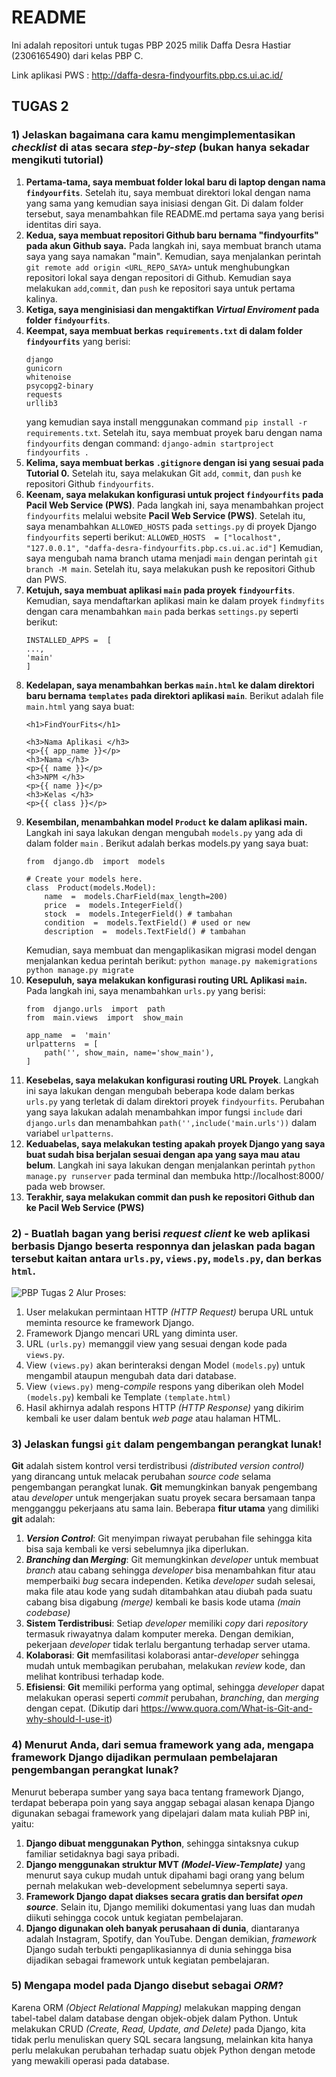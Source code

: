 # **README**
Ini adalah repositori untuk tugas PBP 2025 milik Daffa Desra Hastiar (2306165490) dari kelas PBP C.

Link aplikasi PWS : http://daffa-desra-findyourfits.pbp.cs.ui.ac.id/

## **TUGAS 2**
### 1) Jelaskan bagaimana cara kamu mengimplementasikan _checklist_ di atas secara _step-by-step_ (bukan hanya sekadar mengikuti tutorial)
1. **Pertama-tama, saya membuat folder lokal baru di laptop dengan nama `findyourfits`**. Setelah itu, saya membuat direktori lokal dengan nama yang sama yang kemudian saya inisiasi dengan Git. Di dalam folder tersebut, saya menambahkan file README.md pertama saya yang berisi identitas diri saya. 
2. **Kedua, saya membuat repositori Github baru bernama "findyourfits" pada akun Github saya.** Pada langkah ini, saya membuat branch utama saya yang saya namakan "main". Kemudian, saya menjalankan perintah `git remote add origin <URL_REPO_SAYA>` untuk menghubungkan repositori lokal saya dengan repositori di Github. Kemudian saya melakukan `add`,`commit`, dan `push` ke repositori saya untuk pertama kalinya.
3. **Ketiga, saya menginisiasi dan mengaktifkan _Virtual Enviroment_ pada folder `findyourfits`**. 
4. **Keempat, saya membuat berkas `requirements.txt` di dalam folder `findyourfits`** yang berisi:
	```
	django  
	gunicorn  
	whitenoise  
	psycopg2-binary  
	requests  
	urllib3
	```
	yang kemudian saya install menggunakan command `pip install -r requirements.txt`. Setelah itu, saya membuat proyek baru dengan nama `findyourfits` dengan command:
	`django-admin startproject findyourfits .`
5. **Kelima, saya membuat berkas `.gitignore` dengan isi yang sesuai pada Tutorial 0.** Setelah itu, saya melakukan Git `add`, `commit`, dan `push` ke repositori Github `findyourfits`.
6. **Keenam, saya melakukan konfigurasi untuk project `findyourfits` pada Pacil Web Service (PWS)**. Pada langkah ini, saya menambahkan project `findyourfits` melalui website **Pacil Web Service (PWS)**. Setelah itu, saya menambahkan `ALLOWED_HOSTS` pada `settings.py` di proyek Django `findyourfits` seperti berikut:
`ALLOWED_HOSTS  = ["localhost", "127.0.0.1", "daffa-desra-findyourfits.pbp.cs.ui.ac.id"]`
Kemudian, saya mengubah nama branch utama menjadi `main` dengan perintah `git branch -M main`. Setelah itu, saya melakukan push ke repositori Github dan PWS.
7. **Ketujuh, saya membuat aplikasi `main` pada proyek `findyourfits`**. Kemudian, saya mendaftarkan aplikasi main ke dalam proyek `findmyfits` dengan cara menambahkan `main` pada berkas `settings.py` seperti berikut:
	```
	INSTALLED_APPS =  [  
	...,  
	'main'  
	]
	```
8. **Kedelapan, saya menambahkan berkas `main.html` ke dalam direktori baru bernama `templates` pada direktori aplikasi `main`**. Berikut adalah file `main.html` yang saya buat:
	```
	<h1>FindYourFits</h1>
	
	<h3>Nama Aplikasi </h3>
	<p>{{ app_name }}</p>
	<h3>Nama </h3>
	<p>{{ name }}</p>
	<h3>NPM </h3>
	<p>{{ name }}</p>
	<h3>Kelas </h3>
	<p>{{ class }}</p>
	```
9. **Kesembilan, menambahkan model `Product` ke dalam aplikasi  main.** Langkah ini saya lakukan dengan mengubah `models.py` yang ada di dalam folder `main` . Berikut adalah berkas models.py yang saya buat:
	```
	from  django.db  import  models

	# Create your models here.
	class  Product(models.Model):
		name  =  models.CharField(max_length=200)
		price  =  models.IntegerField()
		stock  =  models.IntegerField() # tambahan
		condition  =  models.TextField() # used or new
		description  =  models.TextField() # tambahan
	``` 
	Kemudian, saya membuat dan mengaplikasikan migrasi model dengan menjalankan kedua perintah berikut:
	```python manage.py makemigrations```
	```python manage.py migrate```
10. **Kesepuluh, saya melakukan konfigurasi routing URL Aplikasi `main`.** Pada langkah ini, saya menambahkan `urls.py` yang berisi:
	```
	from  django.urls  import  path
	from  main.views  import  show_main

	app_name  =  'main'
	urlpatterns  = [
		path('', show_main, name='show_main'),
	]
	```
11. **Kesebelas, saya melakukan konfigurasi routing URL Proyek**. Langkah ini saya lakukan dengan mengubah beberapa kode dalam berkas `urls.py` yang terletak di dalam direktori proyek `findyourfits`. Perubahan yang saya lakukan adalah menambahkan impor fungsi `include` dari `django.urls` dan menambahkan `path('',include('main.urls'))` dalam variabel `urlpatterns`.
12. **Keduabelas, saya melakukan testing apakah proyek Django yang saya buat sudah bisa berjalan sesuai dengan apa yang saya mau atau belum**. Langkah ini saya lakukan dengan menjalankan perintah `python manage.py runserver` pada terminal dan membuka http://localhost:8000/ pada web browser.
13. **Terakhir, saya melakukan commit dan push ke repositori Github dan ke Pacil Web Service (PWS)**



### 2) - Buatlah bagan yang berisi  _request client_  ke web aplikasi berbasis Django beserta responnya dan jelaskan pada bagan tersebut kaitan antara  `urls.py`,  `views.py`,  `models.py`, dan berkas  `html`.
![PBP Tugas 2](https://github.com/user-attachments/assets/be6e5259-1893-4ad8-9566-5c3ee6985bc2)
Alur Proses:
1. User melakukan permintaan HTTP _(HTTP Request)_ berupa URL untuk meminta resource ke framework Django.
2. Framework Django mencari URL yang diminta user.
3. URL `(urls.py)` memanggil view yang sesuai dengan kode pada `views.py`.
4. View `(views.py)` akan berinteraksi dengan Model `(models.py`) untuk mengambil ataupun mengubah data dari database.
5. View `(views.py)` meng-_compile_ respons yang diberikan oleh Model `(models.py`) kembali ke Template `(template.html)`
6. Hasil akhirnya adalah respons HTTP _(HTTP Response)_ yang dikirim kembali ke user dalam bentuk _web page_ atau halaman HTML.
### 3) Jelaskan fungsi  `git`  dalam pengembangan perangkat lunak!
**Git** adalah sistem kontrol versi terdistribusi _(distributed version control)_ yang dirancang untuk melacak perubahan _source code_ selama pengembangan perangkat lunak.
**Git** memungkinkan banyak pengembang atau _developer_ untuk mengerjakan suatu proyek secara bersamaan tanpa mengganggu pekerjaans atu sama lain.
Beberapa **fitur utama** yang dimiliki **git** adalah:
1. **_Version Control_**: Git menyimpan riwayat perubahan file sehingga kita bisa saja kembali ke versi sebelumnya jika diperlukan.
2. **_Branching_ dan _Merging_**: Git memungkinkan _developer_ untuk membuat _branch_ atau cabang sehingga _developer_ bisa menambahkan fitur atau memperbaiki _bug_ secara independen. Ketika _developer_ sudah selesai, maka file atau kode yang sudah ditambahkan atau diubah pada suatu cabang bisa digabung _(merge)_ kembali ke basis kode utama _(main codebase)_
3. **Sistem Terdistribusi**: Setiap _developer_ memiliki _copy_ dari _repository_ termasuk riwayatnya dalam komputer mereka. Dengan demikian, pekerjaan _developer_ tidak terlalu bergantung terhadap server utama.
4. **Kolaborasi**: **Git** memfasilitasi kolaborasi antar-_developer_ sehingga mudah untuk membagikan perubahan, melakukan _review_ kode, dan melihat kontribusi terhadap kode.
5. **Efisiensi**: **Git** memiliki performa yang optimal, sehingga _developer_ dapat melakukan operasi seperti _commit_ perubahan, _branching_, dan _merging_ dengan cepat.
(Dikutip dari https://www.quora.com/What-is-Git-and-why-should-I-use-it)

### 4) Menurut Anda, dari semua framework yang ada, mengapa framework Django dijadikan permulaan pembelajaran pengembangan perangkat lunak?
Menurut beberapa sumber yang saya baca tentang framework Django, terdapat beberapa poin yang saya anggap sebagai alasan kenapa Django digunakan sebagai framework yang dipelajari dalam mata kuliah PBP ini, yaitu:
1. **Django dibuat menggunakan Python**, sehingga sintaksnya cukup familiar setidaknya bagi saya pribadi.
2. **Django menggunakan struktur MVT _(Model-View-Template)_** yang menurut saya cukup mudah untuk dipahami bagi orang yang belum pernah melakukan web-development sebelumnya seperti saya.
3. **Framework Django dapat diakses secara gratis dan bersifat _open source_**. Selain itu, Django memiliki dokumentasi yang luas dan mudah diikuti sehingga cocok untuk kegiatan pembelajaran.
4.  **Django digunakan oleh banyak perusahaan di dunia**, diantaranya adalah Instagram, Spotify, dan YouTube. Dengan demikian, _framework_ Django sudah terbukti pengaplikasiannya di dunia sehingga bisa dijadikan sebagai framework untuk kegiatan pembelajaran.
### 5) Mengapa model pada Django disebut sebagai  _ORM_?
Karena ORM _(Object Relational Mapping)_ melakukan mapping dengan tabel-tabel dalam database dengan objek-objek dalam Python. Untuk melakukan CRUD _(Create, Read, Update, and Delete)_ pada Django, kita tidak perlu menuliskan query SQL secara langsung, melainkan kita hanya perlu melakukan perubahan terhadap suatu objek Python dengan metode yang mewakili operasi pada database. 